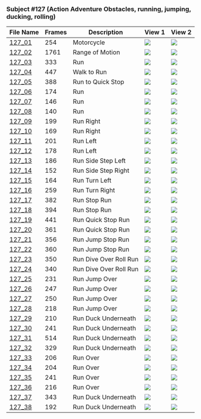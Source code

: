 ### Subject #127 (Action Adventure Obstacles, running, jumping, ducking, rolling)
|File Name|Frames|Description|View 1|View 2|
|-|-|-|-|-|
|[127_01](https://github.com/Shriinivas/cmubvh/raw/main/Sequence-113-128/127/Data/127_01.zip)|254|Motorcycle|<img src="https://github.com/Shriinivas/cmubvhgifs/blob/main/Sequence-113-128/127/127_01_0.gif"/>|<img src="https://github.com/Shriinivas/cmubvhgifs/blob/main/Sequence-113-128/127/127_01_1.gif"/>|
|[127_02](https://github.com/Shriinivas/cmubvh/raw/main/Sequence-113-128/127/Data/127_02.zip)|1761|Range of Motion|<img src="https://github.com/Shriinivas/cmubvhgifs/blob/main/Sequence-113-128/127/127_02_0.gif"/>|<img src="https://github.com/Shriinivas/cmubvhgifs/blob/main/Sequence-113-128/127/127_02_1.gif"/>|
|[127_03](https://github.com/Shriinivas/cmubvh/raw/main/Sequence-113-128/127/Data/127_03.zip)|333|Run|<img src="https://github.com/Shriinivas/cmubvhgifs/blob/main/Sequence-113-128/127/127_03_0.gif"/>|<img src="https://github.com/Shriinivas/cmubvhgifs/blob/main/Sequence-113-128/127/127_03_1.gif"/>|
|[127_04](https://github.com/Shriinivas/cmubvh/raw/main/Sequence-113-128/127/Data/127_04.zip)|447|Walk to Run|<img src="https://github.com/Shriinivas/cmubvhgifs/blob/main/Sequence-113-128/127/127_04_0.gif"/>|<img src="https://github.com/Shriinivas/cmubvhgifs/blob/main/Sequence-113-128/127/127_04_1.gif"/>|
|[127_05](https://github.com/Shriinivas/cmubvh/raw/main/Sequence-113-128/127/Data/127_05.zip)|388|Run to Quick Stop|<img src="https://github.com/Shriinivas/cmubvhgifs/blob/main/Sequence-113-128/127/127_05_0.gif"/>|<img src="https://github.com/Shriinivas/cmubvhgifs/blob/main/Sequence-113-128/127/127_05_1.gif"/>|
|[127_06](https://github.com/Shriinivas/cmubvh/raw/main/Sequence-113-128/127/Data/127_06.zip)|174|Run|<img src="https://github.com/Shriinivas/cmubvhgifs/blob/main/Sequence-113-128/127/127_06_0.gif"/>|<img src="https://github.com/Shriinivas/cmubvhgifs/blob/main/Sequence-113-128/127/127_06_1.gif"/>|
|[127_07](https://github.com/Shriinivas/cmubvh/raw/main/Sequence-113-128/127/Data/127_07.zip)|146|Run|<img src="https://github.com/Shriinivas/cmubvhgifs/blob/main/Sequence-113-128/127/127_07_0.gif"/>|<img src="https://github.com/Shriinivas/cmubvhgifs/blob/main/Sequence-113-128/127/127_07_1.gif"/>|
|[127_08](https://github.com/Shriinivas/cmubvh/raw/main/Sequence-113-128/127/Data/127_08.zip)|140|Run|<img src="https://github.com/Shriinivas/cmubvhgifs/blob/main/Sequence-113-128/127/127_08_0.gif"/>|<img src="https://github.com/Shriinivas/cmubvhgifs/blob/main/Sequence-113-128/127/127_08_1.gif"/>|
|[127_09](https://github.com/Shriinivas/cmubvh/raw/main/Sequence-113-128/127/Data/127_09.zip)|199|Run Right|<img src="https://github.com/Shriinivas/cmubvhgifs/blob/main/Sequence-113-128/127/127_09_0.gif"/>|<img src="https://github.com/Shriinivas/cmubvhgifs/blob/main/Sequence-113-128/127/127_09_1.gif"/>|
|[127_10](https://github.com/Shriinivas/cmubvh/raw/main/Sequence-113-128/127/Data/127_10.zip)|169|Run Right|<img src="https://github.com/Shriinivas/cmubvhgifs/blob/main/Sequence-113-128/127/127_10_0.gif"/>|<img src="https://github.com/Shriinivas/cmubvhgifs/blob/main/Sequence-113-128/127/127_10_1.gif"/>|
|[127_11](https://github.com/Shriinivas/cmubvh/raw/main/Sequence-113-128/127/Data/127_11.zip)|201|Run Left|<img src="https://github.com/Shriinivas/cmubvhgifs/blob/main/Sequence-113-128/127/127_11_0.gif"/>|<img src="https://github.com/Shriinivas/cmubvhgifs/blob/main/Sequence-113-128/127/127_11_1.gif"/>|
|[127_12](https://github.com/Shriinivas/cmubvh/raw/main/Sequence-113-128/127/Data/127_12.zip)|178|Run Left|<img src="https://github.com/Shriinivas/cmubvhgifs/blob/main/Sequence-113-128/127/127_12_0.gif"/>|<img src="https://github.com/Shriinivas/cmubvhgifs/blob/main/Sequence-113-128/127/127_12_1.gif"/>|
|[127_13](https://github.com/Shriinivas/cmubvh/raw/main/Sequence-113-128/127/Data/127_13.zip)|186|Run Side Step Left|<img src="https://github.com/Shriinivas/cmubvhgifs/blob/main/Sequence-113-128/127/127_13_0.gif"/>|<img src="https://github.com/Shriinivas/cmubvhgifs/blob/main/Sequence-113-128/127/127_13_1.gif"/>|
|[127_14](https://github.com/Shriinivas/cmubvh/raw/main/Sequence-113-128/127/Data/127_14.zip)|152|Run Side Step Right|<img src="https://github.com/Shriinivas/cmubvhgifs/blob/main/Sequence-113-128/127/127_14_0.gif"/>|<img src="https://github.com/Shriinivas/cmubvhgifs/blob/main/Sequence-113-128/127/127_14_1.gif"/>|
|[127_15](https://github.com/Shriinivas/cmubvh/raw/main/Sequence-113-128/127/Data/127_15.zip)|164|Run Turn Left|<img src="https://github.com/Shriinivas/cmubvhgifs/blob/main/Sequence-113-128/127/127_15_0.gif"/>|<img src="https://github.com/Shriinivas/cmubvhgifs/blob/main/Sequence-113-128/127/127_15_1.gif"/>|
|[127_16](https://github.com/Shriinivas/cmubvh/raw/main/Sequence-113-128/127/Data/127_16.zip)|259|Run Turn Right|<img src="https://github.com/Shriinivas/cmubvhgifs/blob/main/Sequence-113-128/127/127_16_0.gif"/>|<img src="https://github.com/Shriinivas/cmubvhgifs/blob/main/Sequence-113-128/127/127_16_1.gif"/>|
|[127_17](https://github.com/Shriinivas/cmubvh/raw/main/Sequence-113-128/127/Data/127_17.zip)|382|Run Stop Run|<img src="https://github.com/Shriinivas/cmubvhgifs/blob/main/Sequence-113-128/127/127_17_0.gif"/>|<img src="https://github.com/Shriinivas/cmubvhgifs/blob/main/Sequence-113-128/127/127_17_1.gif"/>|
|[127_18](https://github.com/Shriinivas/cmubvh/raw/main/Sequence-113-128/127/Data/127_18.zip)|394|Run Stop Run|<img src="https://github.com/Shriinivas/cmubvhgifs/blob/main/Sequence-113-128/127/127_18_0.gif"/>|<img src="https://github.com/Shriinivas/cmubvhgifs/blob/main/Sequence-113-128/127/127_18_1.gif"/>|
|[127_19](https://github.com/Shriinivas/cmubvh/raw/main/Sequence-113-128/127/Data/127_19.zip)|441|Run Quick Stop Run|<img src="https://github.com/Shriinivas/cmubvhgifs/blob/main/Sequence-113-128/127/127_19_0.gif"/>|<img src="https://github.com/Shriinivas/cmubvhgifs/blob/main/Sequence-113-128/127/127_19_1.gif"/>|
|[127_20](https://github.com/Shriinivas/cmubvh/raw/main/Sequence-113-128/127/Data/127_20.zip)|361|Run Quick Stop Run|<img src="https://github.com/Shriinivas/cmubvhgifs/blob/main/Sequence-113-128/127/127_20_0.gif"/>|<img src="https://github.com/Shriinivas/cmubvhgifs/blob/main/Sequence-113-128/127/127_20_1.gif"/>|
|[127_21](https://github.com/Shriinivas/cmubvh/raw/main/Sequence-113-128/127/Data/127_21.zip)|356|Run Jump Stop Run|<img src="https://github.com/Shriinivas/cmubvhgifs/blob/main/Sequence-113-128/127/127_21_0.gif"/>|<img src="https://github.com/Shriinivas/cmubvhgifs/blob/main/Sequence-113-128/127/127_21_1.gif"/>|
|[127_22](https://github.com/Shriinivas/cmubvh/raw/main/Sequence-113-128/127/Data/127_22.zip)|360|Run Jump Stop Run|<img src="https://github.com/Shriinivas/cmubvhgifs/blob/main/Sequence-113-128/127/127_22_0.gif"/>|<img src="https://github.com/Shriinivas/cmubvhgifs/blob/main/Sequence-113-128/127/127_22_1.gif"/>|
|[127_23](https://github.com/Shriinivas/cmubvh/raw/main/Sequence-113-128/127/Data/127_23.zip)|350|Run Dive Over Roll Run|<img src="https://github.com/Shriinivas/cmubvhgifs/blob/main/Sequence-113-128/127/127_23_0.gif"/>|<img src="https://github.com/Shriinivas/cmubvhgifs/blob/main/Sequence-113-128/127/127_23_1.gif"/>|
|[127_24](https://github.com/Shriinivas/cmubvh/raw/main/Sequence-113-128/127/Data/127_24.zip)|340|Run Dive Over Roll Run|<img src="https://github.com/Shriinivas/cmubvhgifs/blob/main/Sequence-113-128/127/127_24_0.gif"/>|<img src="https://github.com/Shriinivas/cmubvhgifs/blob/main/Sequence-113-128/127/127_24_1.gif"/>|
|[127_25](https://github.com/Shriinivas/cmubvh/raw/main/Sequence-113-128/127/Data/127_25.zip)|231|Run Jump Over|<img src="https://github.com/Shriinivas/cmubvhgifs/blob/main/Sequence-113-128/127/127_25_0.gif"/>|<img src="https://github.com/Shriinivas/cmubvhgifs/blob/main/Sequence-113-128/127/127_25_1.gif"/>|
|[127_26](https://github.com/Shriinivas/cmubvh/raw/main/Sequence-113-128/127/Data/127_26.zip)|247|Run Jump Over|<img src="https://github.com/Shriinivas/cmubvhgifs/blob/main/Sequence-113-128/127/127_26_0.gif"/>|<img src="https://github.com/Shriinivas/cmubvhgifs/blob/main/Sequence-113-128/127/127_26_1.gif"/>|
|[127_27](https://github.com/Shriinivas/cmubvh/raw/main/Sequence-113-128/127/Data/127_27.zip)|250|Run Jump Over|<img src="https://github.com/Shriinivas/cmubvhgifs/blob/main/Sequence-113-128/127/127_27_0.gif"/>|<img src="https://github.com/Shriinivas/cmubvhgifs/blob/main/Sequence-113-128/127/127_27_1.gif"/>|
|[127_28](https://github.com/Shriinivas/cmubvh/raw/main/Sequence-113-128/127/Data/127_28.zip)|218|Run Jump Over|<img src="https://github.com/Shriinivas/cmubvhgifs/blob/main/Sequence-113-128/127/127_28_0.gif"/>|<img src="https://github.com/Shriinivas/cmubvhgifs/blob/main/Sequence-113-128/127/127_28_1.gif"/>|
|[127_29](https://github.com/Shriinivas/cmubvh/raw/main/Sequence-113-128/127/Data/127_29.zip)|210|Run Duck Underneath|<img src="https://github.com/Shriinivas/cmubvhgifs/blob/main/Sequence-113-128/127/127_29_0.gif"/>|<img src="https://github.com/Shriinivas/cmubvhgifs/blob/main/Sequence-113-128/127/127_29_1.gif"/>|
|[127_30](https://github.com/Shriinivas/cmubvh/raw/main/Sequence-113-128/127/Data/127_30.zip)|241|Run Duck Underneath|<img src="https://github.com/Shriinivas/cmubvhgifs/blob/main/Sequence-113-128/127/127_30_0.gif"/>|<img src="https://github.com/Shriinivas/cmubvhgifs/blob/main/Sequence-113-128/127/127_30_1.gif"/>|
|[127_31](https://github.com/Shriinivas/cmubvh/raw/main/Sequence-113-128/127/Data/127_31.zip)|514|Run Duck Underneath|<img src="https://github.com/Shriinivas/cmubvhgifs/blob/main/Sequence-113-128/127/127_31_0.gif"/>|<img src="https://github.com/Shriinivas/cmubvhgifs/blob/main/Sequence-113-128/127/127_31_1.gif"/>|
|[127_32](https://github.com/Shriinivas/cmubvh/raw/main/Sequence-113-128/127/Data/127_32.zip)|329|Run Duck Underneath|<img src="https://github.com/Shriinivas/cmubvhgifs/blob/main/Sequence-113-128/127/127_32_0.gif"/>|<img src="https://github.com/Shriinivas/cmubvhgifs/blob/main/Sequence-113-128/127/127_32_1.gif"/>|
|[127_33](https://github.com/Shriinivas/cmubvh/raw/main/Sequence-113-128/127/Data/127_33.zip)|206|Run Over|<img src="https://github.com/Shriinivas/cmubvhgifs/blob/main/Sequence-113-128/127/127_33_0.gif"/>|<img src="https://github.com/Shriinivas/cmubvhgifs/blob/main/Sequence-113-128/127/127_33_1.gif"/>|
|[127_34](https://github.com/Shriinivas/cmubvh/raw/main/Sequence-113-128/127/Data/127_34.zip)|204|Run Over|<img src="https://github.com/Shriinivas/cmubvhgifs/blob/main/Sequence-113-128/127/127_34_0.gif"/>|<img src="https://github.com/Shriinivas/cmubvhgifs/blob/main/Sequence-113-128/127/127_34_1.gif"/>|
|[127_35](https://github.com/Shriinivas/cmubvh/raw/main/Sequence-113-128/127/Data/127_35.zip)|241|Run Over|<img src="https://github.com/Shriinivas/cmubvhgifs/blob/main/Sequence-113-128/127/127_35_0.gif"/>|<img src="https://github.com/Shriinivas/cmubvhgifs/blob/main/Sequence-113-128/127/127_35_1.gif"/>|
|[127_36](https://github.com/Shriinivas/cmubvh/raw/main/Sequence-113-128/127/Data/127_36.zip)|216|Run Over|<img src="https://github.com/Shriinivas/cmubvhgifs/blob/main/Sequence-113-128/127/127_36_0.gif"/>|<img src="https://github.com/Shriinivas/cmubvhgifs/blob/main/Sequence-113-128/127/127_36_1.gif"/>|
|[127_37](https://github.com/Shriinivas/cmubvh/raw/main/Sequence-113-128/127/Data/127_37.zip)|343|Run Duck Underneath|<img src="https://github.com/Shriinivas/cmubvhgifs/blob/main/Sequence-113-128/127/127_37_0.gif"/>|<img src="https://github.com/Shriinivas/cmubvhgifs/blob/main/Sequence-113-128/127/127_37_1.gif"/>|
|[127_38](https://github.com/Shriinivas/cmubvh/raw/main/Sequence-113-128/127/Data/127_38.zip)|192|Run Duck Underneath|<img src="https://github.com/Shriinivas/cmubvhgifs/blob/main/Sequence-113-128/127/127_38_0.gif"/>|<img src="https://github.com/Shriinivas/cmubvhgifs/blob/main/Sequence-113-128/127/127_38_1.gif"/>|
